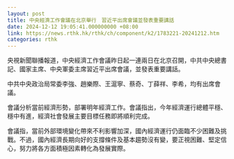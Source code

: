 ```yaml
---
layout: post
title: 中央經濟工作會議在北京舉行　習近平出席會議並發表重要講話
date: 2024-12-12 19:05:41.000000000 +08:00
link: https://news.rthk.hk/rthk/ch/component/k2/1783221-20241212.htm
categories: rthk
---
```


央視新聞聯播報道，中央經濟工作會議昨日起一連兩日在北京召開，中共中央總書記、國家主席、中央軍委主席習近平出席會議，並發表重要講話。

中共中央政治局常委李強、趙樂際、王滬寧、蔡奇、丁薛祥、李希，均有出席會議。

會議分析當前經濟形勢，部署明年經濟工作。會議指出，今年經濟運行總體平穩、穩中有進，經濟社會發展主要目標任務即將順利完成。

會議指，當前外部環境變化帶來不利影響加深，國內經濟運行仍面臨不少困難及挑戰。不過，國內經濟長期向好的支撐條件及基本趨勢沒有變，要正視困難、堅定信心，努力將各方面積極因素轉化為發展實際。
